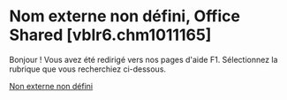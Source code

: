 
# Nom externe non défini, Office Shared [vblr6.chm1011165]

Bonjour ! Vous avez été redirigé vers nos pages d'aide F1. Sélectionnez la rubrique que vous recherchiez ci-dessous.

[Non externe non défini](http://msdn.microsoft.com/library/56f6b45e-2b1e-c1c9-3a1d-c7639aee4c66%28Office.15%29.aspx)
